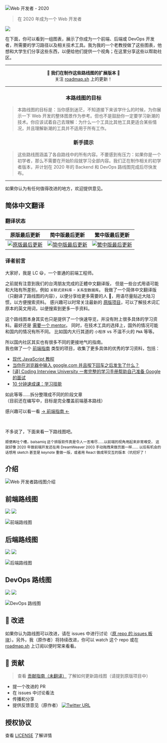 ![Web 开发者 - 2020](https://i.imgur.com/NNyc9QM.png)

> 在 2020 年成为一个 Web 开发者

[![](https://img.shields.io/badge/-%E2%86%92%20%E5%9C%A8%E8%BF%99%E4%B8%AA%E7%BD%91%E7%AB%99%E4%B8%8A%E6%9F%A5%E7%9C%8B%E8%AF%A6%E7%BB%86%E5%86%85%E5%AE%B9%20%E2%86%90%20-0a0a0a.svg?style=flat&colorA=0a0a0a)](http://roadmap.sh)

在下面，你可以看到一组图表，展示了你成为一个前端、后端或 DevOps 开发者，所需要的学习路径以及相关技术工具。我为我的一个老教授做了这些图表，他想和大学生们分享这些东西，以便给他们提供一个视角；在这里分享这些以帮助社区。

---

<p align="center"><b> 🎉 我们在制作这些路线图的扩展版本 🎉 </b><br>关注 <a href="http://roadmap.sh">roadmap.sh</a> 上的更新！</p>

---

<h3 align="center"><strong>本路线图的目标</strong></h3>

> 本路线图的目标是：当你感到迷茫，不知道接下来该学什么的时候，为你展示一下 Web 开发的整体图景作为参考。但也不是鼓励你一定要学习新潮的技术。你应该试着自己去理解：为什么一个工具比其他工具更适合某些情况，并且理解新潮的工具并不适用于所有工作。

<h3 align="center"><strong>新手提示</strong></h3>

> 这些路线图涵盖了各自路线中的所有内容。不要感到有压力：如果你是一个初学者，那么不需要在开始阶段就学习全部内容。我们正在制作相关的初学者版本，并计划在 2020 年的 Backend 和 DevOps 路线图完成后尽快发布。

---

如果你认为有任何值得改进的地方，欢迎提供意见。

## 简体中文翻译

### 翻译状态

|             原版最后更新             |             简中版最后更新             |             繁中版最后更新             |
| :----------------------------------: | :------------------------------------: | :------------------------------------: |
| [![原版最后更新][en-check]][en-repo] | [![简中版最后更新][zh-check]][zh-repo] | [![繁中版最后更新][tw-check]][tw-repo] |

[en-check]: https://img.shields.io/github/last-commit/kamranahmedse/developer-roadmap.svg?style=for-the-badge
[en-repo]: https://github.com/kamranahmedse/developer-roadmap
[zh-check]: https://img.shields.io/github/last-commit/seognil/developer-roadmap-chinese-simplified.svg?style=for-the-badge
[zh-repo]: https://github.com/seognil/developer-roadmap-chinese-simplified
[tw-check]: https://img.shields.io/github/last-commit/goodjack/developer-roadmap-chinese.svg?style=for-the-badge
[tw-repo]: https://github.com/goodjack/developer-roadmap-chinese

### 译者前言

大家好，我是 LC 😃，一个普通的前端工程师。

之前就有注意到我们的台湾朋友完成的正體中文翻译版，
但是一些台式用语可能和大陆有所差别，例如 `关联式资料库` - `关系型数据库`。
我做了一个简体中文翻译版（只翻译了路线图的内容），以便分享给更多需要的人 🖖，用语尽量贴近大陆习惯，以方便搜索资料。
感兴趣可以时常关注最新的 [原版项目][en-repo]，可以了解技术词汇原本的英文用词，以便搜索到更多一手资料。

这个路线图本身其实也只是提供了一个快速导览，并没有附上很多具体的学习资料。最好还是 [需要一个 mentor](https://wanqu.co/a/7452/%E4%BD%A0%E8%83%BD%E5%81%9A%E6%88%91%E7%9A%84-mentor-%E5%90%97/)。
同时，在技术工具的选择上，国外的情况可能和国内的情况有所不同。
比如国内大行其道的 `小程序` vs 不温不火的 `PWA` 等等。

所以国内社区其实也有很多不同的更接地气的指南。  
我也做了一个 [前端指南](http://fe.rualc.com/) 类型的项目，收集了更多具体的优秀的学习资料，包括：

- [现代 JavaScript 教程](https://zh.javascript.info/)
- [当你在浏览器中输入 google.com 并且按下回车之后发生了什么？](https://github.com/skyline75489/what-happens-when-zh_CN)
- [[译] Coding Interview University 一套完整的学习手册帮助自己准备 Google 的面试](https://github.com/jwasham/coding-interview-university/blob/master/translations/README-cn.md)
- [10 分钟速成课：学习技能](https://www.bilibili.com/video/av16785517)

如此等等……拆分整理成不同的阶段文章  
（目前还在编写中，目标是完全覆盖前端基本路线）

感兴趣可以看一看 [→ 前端指南 ←](https://github.com/seognil/fe-foundation)

<br>

不多说了，下面来看一下路线图吧。

<sub>
顺便再吐个槽，balsamiq 这个排版软件真是令人一言难尽……以前端的视角用起来非常难受，
这就好像 2020 年做前端开发还在用 DreamWeaver 2003 手动拖拽来做页面一样……
以后有机会的话想用 sketch 甚至是 keynote 重做一版，或者用 React 做成带交互的版本（坑挖好了！
</sub>

## 介绍

![Web 开发者路线图介绍](./lang/zh-hans/img/intro-map-fs8.png)

## 前端路线图

[![](https://img.shields.io/badge/-%E4%B8%8B%E8%BD%BD%20PDF%EF%BC%88%E8%8B%B1%E6%96%87%E7%89%88%EF%BC%89%20-0a0a0a.svg?style=flat&colorA=0a0a0a)](https://roadmap.sh/static/roadmaps/pdf/frontend.pdf) [![](https://img.shields.io/badge/-%E5%88%86%E4%BA%AB%E9%93%BE%E6%8E%A5%EF%BC%88%E8%8B%B1%E6%96%87%E7%89%88%EF%BC%89%20-0a0a0a.svg?style=flat&colorA=0a0a0a)](https://roadmap.sh/frontend)

![前端路线图](./lang/zh-hans/img/frontend-map-fs8.png)

## 后端路线图

[![](https://img.shields.io/badge/-%E4%B8%8B%E8%BD%BD%20PDF%EF%BC%88%E8%8B%B1%E6%96%87%E7%89%88%EF%BC%89%20-0a0a0a.svg?style=flat&colorA=0a0a0a)](https://roadmap.sh/static/roadmaps/pdf/backend.pdf) [![](https://img.shields.io/badge/-%E5%88%86%E4%BA%AB%E9%93%BE%E6%8E%A5%EF%BC%88%E8%8B%B1%E6%96%87%E7%89%88%EF%BC%89%20-0a0a0a.svg?style=flat&colorA=0a0a0a)](https://roadmap.sh/backend)

![后端路线图](./lang/zh-hans/img/backend-roadmap-fs8.png)

## DevOps 路线图

[![](https://img.shields.io/badge/-%E4%B8%8B%E8%BD%BD%20PDF%EF%BC%88%E8%8B%B1%E6%96%87%E7%89%88%EF%BC%89%20-0a0a0a.svg?style=flat&colorA=0a0a0a)](https://roadmap.sh/static/roadmaps/pdf/devops.pdf) [![](https://img.shields.io/badge/-%E5%88%86%E4%BA%AB%E9%93%BE%E6%8E%A5%EF%BC%88%E8%8B%B1%E6%96%87%E7%89%88%EF%BC%89%20-0a0a0a.svg?style=flat&colorA=0a0a0a)](https://roadmap.sh/devops)

![DevOps 路线图](./lang/zh-hans/img/devops-map-fs8.png)

## 🚦 改进

如果你认为路线图可以改进，请在 issues 中进行讨论（[原 repo 的 issues 板块](https://github.com/kamranahmedse/developer-roadmap/issues)）。另外，我（原作者）将持续改进，你可以 watch 这个 repo 或在 [roadmap.sh](http://roadmap.sh) 上订阅以便时常来看看。

## 🙌 贡献

> 查看 [贡献指南（未翻译）](./CONTRIBUTING.md) 了解如何更新路线图（请提到原版项目中）

- 提一个改进的 PR
- 在 issues 中讨论看法
- 传播和分享
- 提供反馈意见（原作者） [![Twitter URL](https://img.shields.io/twitter/url/https/twitter.com/kamranahmedse.svg?style=social&label=Follow%20%40kamranahmedse)](https://twitter.com/kamranahmedse)

## 授权协议

查看 [LICENSE](./LICENSE) 了解详情
